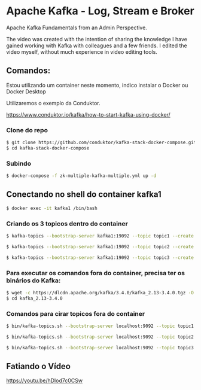 # Apache Kafka - Log, Stream e Broker
Apache Kafka Fundamentals from an Admin Perspective.

The video was created with the intention of sharing the knowledge I have gained working with Kafka with colleagues and a few friends.
I edited the video myself, without much experience in video editing tools.

## Comandos: 

Estou utilizando um container neste momento, indico instalar o Docker ou Docker Desktop

Utilizaremos o exemplo da Conduktor.

https://www.conduktor.io/kafka/how-to-start-kafka-using-docker/

### Clone do repo
```bash
$ git clone https://github.com/conduktor/kafka-stack-docker-compose.git
$ cd kafka-stack-docker-compose
```
### Subindo 
```bash
$ docker-compose -f zk-multiple-kafka-multiple.yml up -d
```
## Conectando no shell do container kafka1
```bash
$ docker exec -it kafka1 /bin/bash
```
### Criando os 3 topicos dentro do container
```bash
$ kafka-topics --bootstrap-server kafka1:19092 --topic topic1 --create --partitions 3 --replication-factor 1

$ kafka-topics --bootstrap-server kafka1:19092 --topic topic2 --create --partitions 3 --replication-factor 2

$ kafka-topics --bootstrap-server kafka1:19092 --topic topic3 --create --partitions 3 --replication-factor 3
```
### Para executar os comandos fora do container, precisa ter os binários do Kafka:
```bash
$ wget -c https://dlcdn.apache.org/kafka/3.4.0/kafka_2.13-3.4.0.tgz -O - | tar -xz
$ cd kafka_2.13-3.4.0
```
### Comandos para cirar topicos fora do container
```bash
$ bin/kafka-topics.sh --bootstrap-server localhost:9092 --topic topic1 --create --partitions 3 --replication-factor 1

$ bin/kafka-topics.sh --bootstrap-server localhost:9092 --topic topic2 --create --partitions 3 --replication-factor 2

$ bin/kafka-topics.sh --bootstrap-server localhost:9092 --topic topic3 --create --partitions 3 --replication-factor 3
```
## Fatiando o Vídeo
https://youtu.be/hDlod7c0CSw
